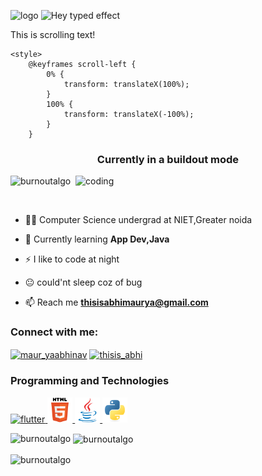 ![logo](https://github.com/BURNOUTAlGO/burnoutAlgo/blob/main/ABHINAV%20MAURYA.png)
![Hey typed effect](https://readme-typing-svg.herokuapp.com?font=Poppins&weight=500&size=25&pause=1000&width=435&lines=Hey+there%2C+I'm+Abhinav+Maurya!+%F0%9F%91%8B)

   <div style="white-space: nowrap; overflow: hidden; box-sizing: border-box;">
        <p style="display: inline-block; animation: scroll-left 10s linear infinite; margin: 0;">
            This is scrolling text!
        </p>
    </div>

    <style>
        @keyframes scroll-left {
            0% {
                transform: translateX(100%);
            }
            100% {
                transform: translateX(-100%);
            }
        }

<h3 align="center">Currently in a buildout mode</h3>
<img align="right" alt="coding" width="400" src="https://cdn.dribbble.com/users/926537/screenshots/4502924/python-2.gif">

<p align="left"> <img src="https://komarev.com/ghpvc/?username=burnoutalgo&label=Profile%20views&color=0e75b6&style=flat" alt="burnoutalgo" /> </p>

<p align="left"> <a href="https://twitter.com/" target="blank"><img src="https://img.shields.io/twitter/follow/?logo=twitter&style=for-the-badge" alt="" /></a> </p>

- 👨‍🎓 Computer Science undergrad at NIET,Greater noida
  
- 🌱 Currently learning **App Dev,Java**

- ⚡ I like to code at night

- 😐 could'nt sleep coz of bug

- 📫 Reach me **thisisabhimaurya@gmail.com**


<h3 align="left">Connect with me:</h3>
<p align="left">
<a href="https://instagram.com/maur_yaabhinav" target="blank"><img align="center" src="https://raw.githubusercontent.com/rahuldkjain/github-profile-readme-generator/master/src/images/icons/Social/instagram.svg" alt="maur_yaabhinav" height="30" width="40" /></a>
<a href="https://www.leetcode.com/thisis_abhi" target="blank"><img align="center" src="https://raw.githubusercontent.com/rahuldkjain/github-profile-readme-generator/master/src/images/icons/Social/leet-code.svg" alt="thisis_abhi" height="30" width="40" /></a>
</p>

<h3 align="left">Programming and Technologies</h3>
<p align="left"> <a href="https://kotlinlang.org/" target="_blank" rel="noreferrer"> <img src="https://upload.wikimedia.org/wikipedia/commons/thumb/0/06/Kotlin_Icon.svg/768px-Kotlin_Icon.svg.png?20171012085709" alt="flutter" width="30" height="30"/> </a> <a href="https://www.w3.org/html/" target="_blank" rel="noreferrer"> <img src="https://raw.githubusercontent.com/devicons/devicon/master/icons/html5/html5-original-wordmark.svg" alt="html5" width="40" height="40"/> </a> <a href="https://www.java.com" target="_blank" rel="noreferrer"> <img src="https://raw.githubusercontent.com/devicons/devicon/master/icons/java/java-original.svg" alt="java" width="40" height="40"/> </a> <a href="https://www.python.org" target="_blank" rel="noreferrer"> <img src="https://raw.githubusercontent.com/devicons/devicon/master/icons/python/python-original.svg" alt="python" width="40" height="40"/> </a> </p>

<p><img align="left" src="https://github-readme-stats.vercel.app/api/top-langs?username=burnoutalgo&show_icons=true&locale=en&layout=compact" alt="burnoutalgo" /></p>

<p>&nbsp;<img align="center" src="https://github-readme-stats.vercel.app/api?username=burnoutalgo&show_icons=true&locale=en" alt="burnoutalgo" /></p>

<p><img align="center" src="https://github-readme-streak-stats.herokuapp.com/?user=burnoutalgo&" alt="burnoutalgo" /></p>
